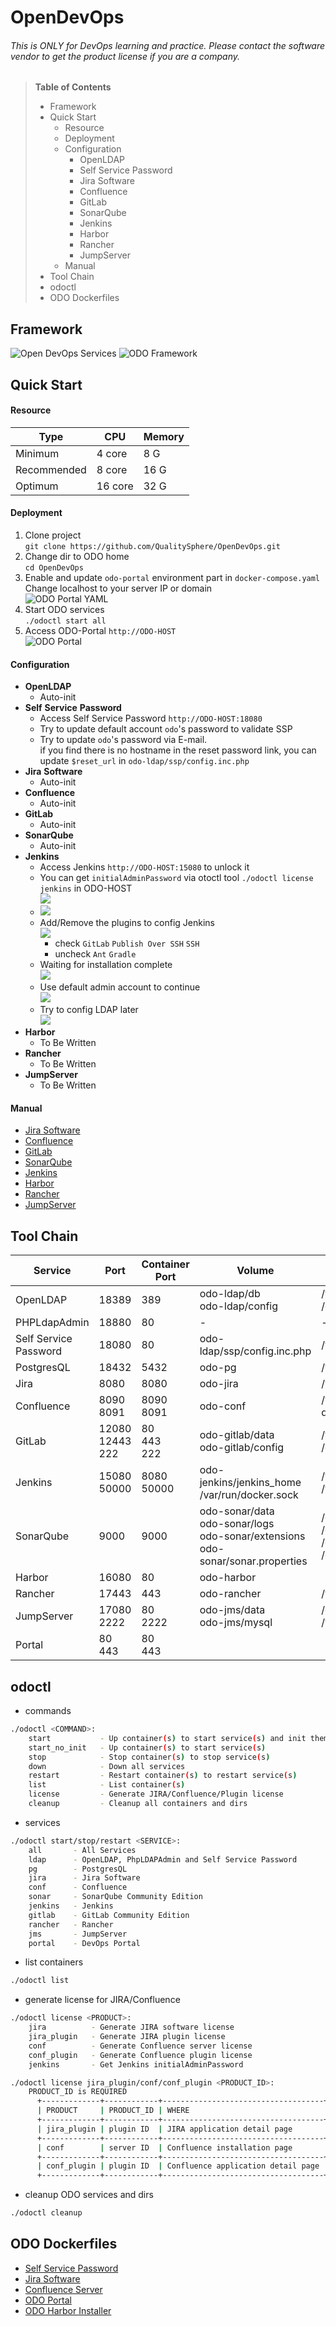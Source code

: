 # OpenDevOps
###### This is ONLY for DevOps learning and practice. Please contact the software vendor to get the product license if you are a company.

> **Table of Contents**
> - Framework
> - Quick Start
>   - Resource
>   - Deployment
>   - Configuration
>     - OpenLDAP
>     - Self Service Password
>     - Jira Software
>     - Confluence
>     - GitLab
>     - SonarQube
>     - Jenkins
>     - Harbor
>     - Rancher
>     - JumpServer
>   - Manual
> - Tool Chain
> - odoctl
> - ODO Dockerfiles

## Framework

![Open DevOps Services](doc/images/odo-framework-01.png)
![ODO Framework](doc/images/odo-framework-02.png)

## Quick Start

#### Resource

Type | CPU | Memory 
----|----|----
Minimum | 4 core | 8 G
Recommended | 8 core | 16 G
Optimum | 16 core | 32 G

#### Deployment

1. Clone project <br>`git clone https://github.com/QualitySphere/OpenDevOps.git`
2. Change dir to ODO home <br>`cd OpenDevOps`
3. Enable and update `odo-portal` environment part in `docker-compose.yaml` <br>Change localhost to your server IP or domain <br>![ODO Portal YAML](doc/images/odo-portal-01.png)
4. Start ODO services <br>`./odoctl start all`
5. Access ODO-Portal `http://ODO-HOST` <br>![ODO Portal](doc/images/odo-portal-02.png)

#### Configuration

- **OpenLDAP**
  - Auto-init
- **Self** **Service** **Password**
  - Access Self Service Password `http://ODO-HOST:18080`
  - Try to update default account `odo`'s password to validate SSP
  - Try to update `odo`'s password via E-mail. <br>if you find there is no hostname in the reset password link, you can update `$reset_url` in `odo-ldap/ssp/config.inc.php`
- **Jira** **Software**
  - Auto-init
- **Confluence**
  - Auto-init
- **GitLab**
  - Auto-init
- **SonarQube**
  - Auto-init
- **Jenkins**
  - Access Jenkins `http://ODO-HOST:15080` to unlock it
  - You can get `initialAdminPassword` via otoctl tool `./odoctl license jenkins` in ODO-HOST <br>![](doc/images/odo-jenkins-01.png)
  - ![](doc/images/odo-jenkins-02.png) 
  - Add/Remove the plugins to config Jenkins <br>![](doc/images/odo-jenkins-03.png) 
    - check `GitLab` `Publish Over SSH` `SSH`
    - uncheck `Ant` `Gradle`
  - Waiting for installation complete <br>![](doc/images/odo-jenkins-04.png) 
  - Use default admin account to continue <br>![](doc/images/odo-jenkins-05.png) 
  - Try to config LDAP later <br>![](doc/images/odo-jenkins-06.png) 
- **Harbor**
  - To Be Written
- **Rancher**
  - To Be Written
- **JumpServer**
  - To Be Written

#### Manual

- [Jira Software](https://docs.atlassian.com/jira/jsw-docs-0811/)
- [Confluence](https://docs.atlassian.com/confluence/docs-75/)
- [GitLab](https://docs.gitlab.com/ee/README.html)
- [SonarQube](https://docs.sonarqube.org/latest/)
- [Jenkins](https://www.jenkins.io/zh/doc/book/blueocean/creating-pipelines/)
- [Harbor](https://goharbor.io/docs/2.0.0/working-with-projects/)
- [Rancher](https://rancher.com/docs/rancher/v2.x/en/)
- [JumpServer](https://docs.jumpserver.org/zh/master/admin-guide/quick_start/)

## Tool Chain

Service|Port|Container Port|Volume|Container Volume
----|----|----|----|----
OpenLDAP|18389|389|odo-ldap/db<br>odo-ldap/config|/var/lig/ldap<br>/etc/ldap
PHPLdapAdmin|18880|80|-|-
Self Service Password|18080|80|odo-ldap/ssp/config.inc.php|/var/www/html/conf/config.inc.php
PostgresQL|18432|5432|odo-pg|/var/lib/postgresql/data
Jira|8080|8080|odo-jira|/var/atlassian/application-data/jira
Confluence|8090<br>8091|8090<br>8091|odo-conf|/var/atlassian/application-data/confluence
GitLab|12080<br>12443<br>222|80<br>443<br>222|odo-gitlab/data<br>odo-gitlab/config|/var/opt/gitlab<br>/etc/gitlab
Jenkins|15080<br>50000|8080<br>50000|odo-jenkins/jenkins_home<br>/var/run/docker.sock|/var/jenkins_home<br>/var/run/docker.sock
SonarQube|9000|9000|odo-sonar/data<br>odo-sonar/logs<br>odo-sonar/extensions<br>odo-sonar/sonar.properties|/opt/sonarqube/data<br>/opt/sonarqube/logs<br>/opt/sonarqube/extensions<br>/opt/sonarqube/conf/sonar.properties
Harbor|16080|80|odo-harbor|
Rancher|17443|443|odo-rancher|/var/lib/rancher
JumpServer|17080<br>2222|80<br>2222|odo-jms/data<br>odo-jms/mysql|/opt/jumpserver/data<br>/var/lib/mysql
Portal|80<br>443|80<br>443||

## odoctl 

- commands
```bash
./odoctl <COMMAND>:
    start           - Up container(s) to start service(s) and init them
    start_no_init   - Up container(s) to start service(s)
    stop            - Stop container(s) to stop service(s)
    down            - Down all services
    restart         - Restart container(s) to restart service(s)
    list            - List container(s)
    license         - Generate JIRA/Confluence/Plugin license
    cleanup         - Cleanup all containers and dirs
```

- services
```bash
./odoctl start/stop/restart <SERVICE>:
    all       - All Services
    ldap      - OpenLDAP, PhpLDAPAdmin and Self Service Password
    pg        - PostgresQL
    jira      - Jira Software
    conf      - Confluence
    sonar     - SonarQube Community Edition
    jenkins   - Jenkins
    gitlab    - GitLab Community Edition
    rancher   - Rancher
    jms       - JumpServer
    portal    - DevOps Portal
```

- list containers
```bash
./odoctl list
```

- generate license for JIRA/Confluence
```bash
./odoctl license <PRODUCT>:
    jira          - Generate JIRA software license
    jira_plugin   - Generate JIRA plugin license
    conf          - Generate Confluence server license
    conf_plugin   - Generate Confluence plugin license
    jenkins       - Get Jenkins initialAdminPassword

./odoctl license jira_plugin/conf/conf_plugin <PRODUCT_ID>:
    PRODUCT_ID is REQUIRED
      +-------------+------------+------------------------------------+
      | PRODUCT     | PRODUCT_ID | WHERE                              |
      +-------------+------------+------------------------------------+
      | jira_plugin | plugin ID  | JIRA application detail page       |
      +-------------+------------+------------------------------------+
      | conf        | server ID  | Confluence installation page       |
      +-------------+------------+------------------------------------+
      | conf_plugin | plugin ID  | Confluence application detail page |
      +-------------+------------+------------------------------------+
```

- cleanup ODO services and dirs 

```bash
./odoctl cleanup
```

## ODO Dockerfiles

- [Self Service Password](https://github.com/seoktaehyeon/docker-self-service-password/blob/1.3/Dockerfile)
- [Jira Software](https://github.com/seoktaehyeon/docker-jira-software/blob/8.11/Dockerfile)
- [Confluence Server](https://github.com/seoktaehyeon/docker-confluence-server/blob/7.5/Dockerfile)
- [ODO Portal](odo-portal/dockerBuild/Dockerfile)
- [ODO Harbor Installer](odo-harbor/dockerBuild/Dockerfile)

